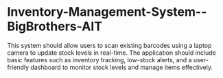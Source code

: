 # Inventory-Management-System--BigBrothers-AIT
This system should  allow users to scan existing barcodes using a laptop camera to update stock levels in real-time. The  application should include basic features such as inventory tracking, low-stock alerts, and a user- friendly dashboard to monitor stock levels and manage items effectively.
